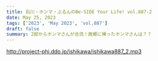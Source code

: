 ```yaml
---
title: 石川・ホンマ・ぶるんのBe-SIDE Your Life! vol.887-2
date: May 25, 2023
tags: ['2023', 'May 2023', 'vol.887']
draft: false
summary: 2部からホンマさんが合流！故郷に帰ったホンマさんは？？
---
```


http://project-phi.ddo.jp/ishikawa/ishikawa887_2.mp3